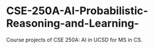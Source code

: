 # CSE-250A-AI-Probabilistic-Reasoning-and-Learning-

Course projects of CSE 250A: AI in UCSD for MS in CS.

